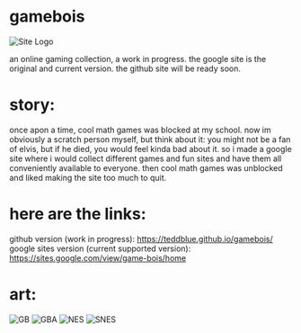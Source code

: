 # gamebois
![Site Logo](https://github.com/teddblue/gamebois/blob/main/imageAssets/gameboislogo512.gif)

an online gaming collection, a work in progress. the google site is the original and current version. the github site will be ready soon.

# story:
once apon a time, cool math games was blocked at my school. now im obviously a scratch person myself, but think about it: you might not be a fan of elvis, but if he died, you would feel kinda bad about it. so i made a google site where i would collect different games and fun sites and have them all conveniently available to everyone. then cool math games was unblocked and  liked making the site too much to quit.

# here are the links:
github version (work in progress): https://teddblue.github.io/gamebois/
google sites version (current supported version): https://sites.google.com/view/game-bois/home

# art:
![GB](https://github.com/teddblue/gamebois/blob/main/imageAssets/GB-256x256.png)
![GBA](https://github.com/teddblue/gamebois/blob/main/imageAssets/GBA-256x256.png)
![NES](https://github.com/teddblue/gamebois/blob/main/imageAssets/NES-256x256.png)
![SNES](https://github.com/teddblue/gamebois/blob/main/imageAssets/SNES-256x256.png)
